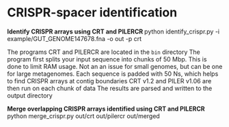 # CRISPR-spacer identification

<b> Identify CRISPR arrays using CRT and PILERCR </b>
python identify_crispr.py -i example/GUT_GENOME147678.fna -o out -p crt

The programs CRT and PILERCR are located in the `bin` directory
The program first splits your input sequence into chunks of 50 Mbp. This is done to limit RAM usage. Not an an issue for small genomes, but can be one for large metagenomes.
Each sequence is padded with 50 Ns, which helps to find CRISPR arrays at contig boundaries
CRT v1.2 and PILER v1.06 are then run on each chunk of data
The results are parsed and written to the output directory

<b>Merge overlapping CRISPR arrays identified using CRT and PILERCR </b>
python merge_crispr.py out/crt out/pilercr out/merged

